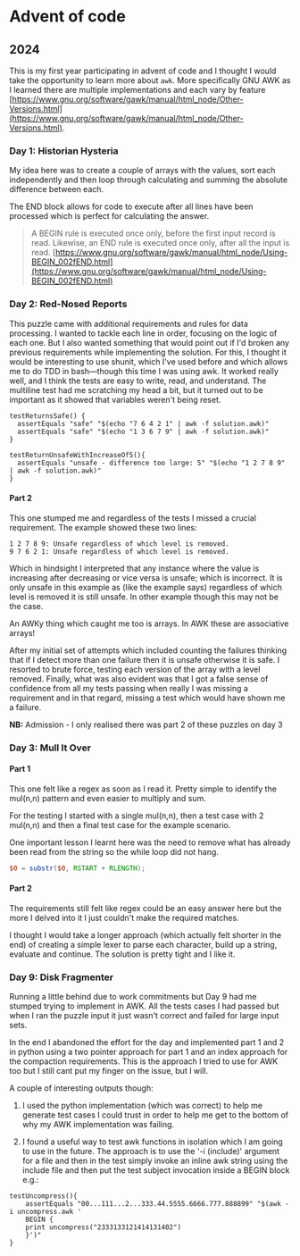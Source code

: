 # Advent of code

## 2024

This is my first year participating in advent of code and I thought I would take the opportunity to learn more about `awk`.  More specifically GNU AWK as I learned there are multiple implementations and each vary by feature [https://www.gnu.org/software/gawk/manual/html_node/Other-Versions.html](https://www.gnu.org/software/gawk/manual/html_node/Other-Versions.html).

### Day 1: Historian Hysteria

My idea here was to create a couple of arrays with the values, sort each independently and then loop through calculating and summing the absolute difference between each.

The END block allows for code to execute after all lines have been processed which is perfect for calculating the answer.

>A BEGIN rule is executed once only, before the first input record is read. Likewise, an END rule is executed once only, after all the input is read.
> [https://www.gnu.org/software/gawk/manual/html_node/Using-BEGIN_002fEND.html](https://www.gnu.org/software/gawk/manual/html_node/Using-BEGIN_002fEND.html)

### Day 2: Red-Nosed Reports

This puzzle came with additional requirements and rules for data processing. I wanted to tackle each line in order, focusing on the logic of each one. But I also wanted something that would point out if I'd broken any previous requirements while implementing the solution. For this, I thought it would be interesting to use shunit, which I've used before and which allows me to do TDD in bash—though this time I was using awk. It worked really well, and I think the tests are easy to write, read, and understand. The multiline test had me scratching my head a bit, but it turned out to be important as it showed that variables weren't being reset.

```shell
testReturnsSafe() {
  assertEquals "safe" "$(echo "7 6 4 2 1" | awk -f solution.awk)"
  assertEquals "safe" "$(echo "1 3 6 7 9" | awk -f solution.awk)"
}

testReturnUnsafeWithIncreaseOf5(){
  assertEquals "unsafe - difference too large: 5" "$(echo "1 2 7 8 9" | awk -f solution.awk)"
}
```

#### Part 2

This one stumped me and regardless of the tests I missed a crucial requirement.  The example showed these two lines:

```text
1 2 7 8 9: Unsafe regardless of which level is removed.
9 7 6 2 1: Unsafe regardless of which level is removed.
```
Which in hindsight I interpreted that any instance where the value is increasing after decreasing or vice versa is unsafe; which is incorrect.  It is only unsafe in this example as (like the example says) regardless of which level is removed it is still unsafe.  In other example though this may not be the case.

An AWKy thing which caught me too is arrays.  In AWK these are associative arrays!

After my initial set of attempts which included counting the failures thinking that if I detect more than one failure then it is unsafe otherwise it is safe.  I resorted to brute force, testing each version of the array with a level removed.  Finally, what was also evident was that I got a false sense of confidence from all my tests passing when really I was missing a requirement and in that regard, missing a test which would have shown me a failure.

**NB:** Admission - I only realised there was part 2 of these puzzles on day 3 <sigh>

### Day 3: Mull It Over

#### Part 1

This one felt like a regex as soon as I read it.  Pretty simple to identify the mul(n,n) pattern and even easier to multiply and sum.

For the testing I started with a single mul(n,n), then a test case with 2 mul(n,n) and then a final test case for the example scenario.

One important lesson I learnt here was the need to remove what has already been read from the string so the while loop did not hang.

```awk
$0 = substr($0, RSTART + RLENGTH);
```

#### Part 2

The requirements still felt like regex could be an easy answer here but the more I delved into it I just couldn't make the required matches. 

I thought I would take a longer approach (which actually felt shorter in the end) of creating a simple lexer to parse each character, build up a string, evaluate and continue.  The solution is pretty tight and I like it.

### Day 9: Disk Fragmenter

Running a little behind due to work commitments but Day 9 had me stumped trying to implement in AWK.  All the tests cases I had passed but when I ran the puzzle input it just wasn't correct and failed for large input sets.

In the end I abandoned the effort for the day and implemented part 1 and 2 in python using a two pointer approach for part 1 and an index approach for the compaction requirements.  This is the approach I tried to use for AWK too but I still cant put my finger on the issue, but I will.

A couple of interesting outputs though:

1. I used the python implementation (which was correct) to help me generate test cases I could trust in order to help me get to the bottom of why my AWK implementation was failing.

2. I found a useful way to test awk functions in isolation which I am going to use in the future.  The approach is to use the '-i (include)' argument for a file and then in the test simply invoke an inline awk string using the include file and then put the test subject invocation inside a BEGIN block e.g.:

```shell
testUncompress(){
    assertEquals "00...111...2...333.44.5555.6666.777.888899" "$(awk -i uncompress.awk '
    BEGIN {
    print uncompress("2333133121414131402")
    }')"
}
```